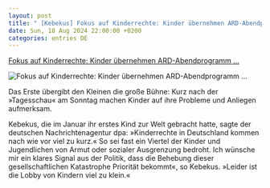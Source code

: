 ```yaml
---
layout: post
title: " [Kebekus] Fokus auf Kinderrechte: Kinder übernehmen ARD-Abendprogramm ..."
date: Sun, 18 Aug 2024 22:00:00 +0200
categories: entries DE
---
```

[Fokus auf Kinderrechte: Kinder übernehmen ARD-Abendprogramm ...](https://www.spiegel.de/panorama/bildung/ard-kinder-uebernehmen-abendprogramm-mit-carolin-kebekus-a-55460628-90d0-4f42-82fa-086facce571b)

![Fokus auf Kinderrechte: Kinder übernehmen ARD-Abendprogramm ...](https://cdn.prod.www.spiegel.de/images/6ab684d3-617c-4c9c-81f4-3713ab0ec9e8_w1000_r1.778_fpx50_fpy33.jpg)

Das Erste übergibt den Kleinen die große Bühne: Kurz nach der »Tagesschau« am Sonntag machen Kinder auf ihre Probleme und Anliegen aufmerksam.

Kebekus, die im Januar ihr erstes Kind zur Welt gebracht hatte, sagte der deutschen Nachrichtenagentur dpa: »Kinderrechte in Deutschland kommen nach wie vor viel zu kurz.« So sei fast ein Viertel der Kinder und Jugendlichen von Armut oder sozialer Ausgrenzung bedroht. Ich wünsche mir ein klares Signal aus der Politik, dass die Behebung dieser gesellschaftlichen Katastrophe Priorität bekommt«, so Kebekus. »Leider ist die Lobby von Kindern viel zu klein.«

